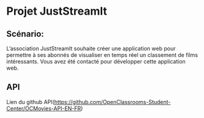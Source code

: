 # Projet JustStreamIt

## Scénario:
L’association JustStreamIt souhaite créer une application web pour permettre à ses abonnés de visualiser en temps réel un classement de films intéressants. Vous avez été contacté pour développer cette application web.

##  API
Lien du github API(https://github.com/OpenClassrooms-Student-Center/OCMovies-API-EN-FR)
